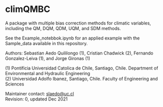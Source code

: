 # climQMBC
A package with multiple bias correction methods for climatic variables, including the QM, DQM, QDM, UQM, and SDM methods.

See the Example_notebbok.ipynb for an applied example with the Sample_data available in this repository.

Authors: Sebastian Aedo Quililongo (1), Cristian Chadwick (2), Fernando Gonzalez-Leiva (1), and Jorge Gironas (1)

  (1) Pontificia Universidad Catolica de Chile, Santiago, Chile. Department of Environmental and Hydraulic Engineering\
  (2) Universidad Adolfo Ibanez, Santiago, Chile. Faculty of Engineering and Sciences
  
Maintainer contact: slaedo@uc.cl\
Revision: 0, updated Dec 2021
